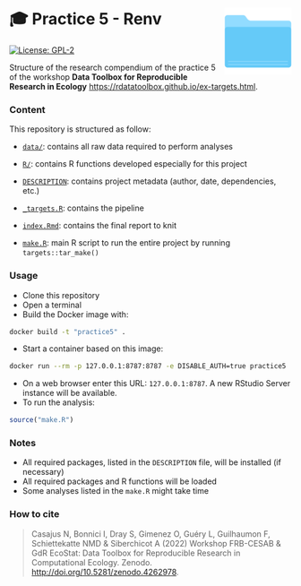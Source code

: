
<!-- README.md is generated from README.Rmd. Please edit that file -->

# :mortar_board: Practice 5 - Renv <img src="https://raw.githubusercontent.com/rdatatoolbox/course-compendium/main/img/compendium-logo.png"  align="right" style="float:right; height:120px;"/>

<!-- badges: start -->

[![License:
GPL-2](https://img.shields.io/badge/License-GPL%20v2-blue.svg)](https://choosealicense.com/licenses/gpl-2.0/)
<!-- badges: end -->

Structure of the research compendium of the practice 5 of the workshop
**Data Toolbox for Reproducible Research in Ecology**
<https://rdatatoolbox.github.io/ex-targets.html>.

### Content

This repository is structured as follow:

- [`data/`](https://github.com/rdatatoolbox/practice5/tree/master/data):
  contains all raw data required to perform analyses

- [`R/`](https://github.com/rdatatoolbox/practice5/tree/master/R):
  contains R functions developed especially for this project

- [`DESCRIPTION`](https://github.com/rdatatoolbox/practice5/tree/master/DESCRIPTION):
  contains project metadata (author, date, dependencies, etc.)

- [`_targets.R`](https://github.com/rdatatoolbox/practice5/tree/master/_targets.R):
  contains the pipeline

- [`index.Rmd`](https://github.com/rdatatoolbox/practice5/tree/master/index.Rmd):
  contains the final report to knit

- [`make.R`](https://github.com/rdatatoolbox/practice5/tree/master/make.R):
  main R script to run the entire project by running
  `targets::tar_make()`

### Usage

- Clone this repository
- Open a terminal
- Build the Docker image with:

``` sh
docker build -t "practice5" .
```

- Start a container based on this image:

``` sh
docker run --rm -p 127.0.0.1:8787:8787 -e DISABLE_AUTH=true practice5
```

- On a web browser enter this URL: `127.0.0.1:8787`. A new RStudio
  Server instance will be available.
- To run the analysis:

``` r
source("make.R")
```

### Notes

- All required packages, listed in the `DESCRIPTION` file, will be
  installed (if necessary)
- All required packages and R functions will be loaded
- Some analyses listed in the `make.R` might take time

### How to cite

> Casajus N, Bonnici I, Dray S, Gimenez O, Guéry L, Guilhaumon F,
> Schiettekatte NMD & Siberchicot A (2022) Workshop FRB-CESAB & GdR
> EcoStat: Data Toolbox for Reproducible Research in Computational
> Ecology. Zenodo. <http://doi.org/10.5281/zenodo.4262978>.
